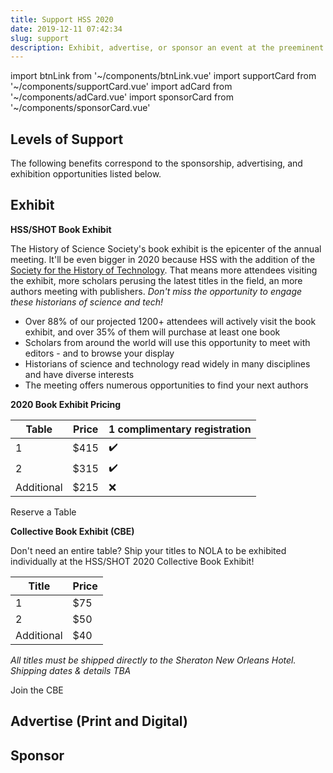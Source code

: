 ```yaml
---
title: Support HSS 2020
date: 2019-12-11 07:42:34
slug: support
description: Exhibit, advertise, or sponsor an event at the preeminent meeting for the history of science
---
```


import btnLink from '~/components/btnLink.vue'
import supportCard from '~/components/supportCard.vue'
import adCard from '~/components/adCard.vue'
import sponsorCard from '~/components/sponsorCard.vue'

## Levels of Support

The following benefits correspond to the sponsorship, advertising, and exhibition opportunities listed below.

<div class="support__box">
<supportCard id="1"><g-image src="~/components/img/ptolemy.jpg" class="support__img" /></supportCard>
<supportCard id="2"><g-image src="~/components/img/franklin.jpg" class="support__img" /></supportCard>
<supportCard id="3"><g-image src="~/components/img/einstein.jpg" class="support__img" /></supportCard>
<supportCard id="4"><g-image src="~/components/img/darwin.png" class="support__img" /></supportCard>
</div>

## Exhibit

**HSS/SHOT Book Exhibit**

The History of Science Society's book exhibit is the epicenter of the annual meeting. It'll be even bigger in 2020 because HSS with the addition of the [Society for the History of Technology](https://www.historyoftechnology.org/). That means more attendees visiting the exhibit, more scholars perusing the latest titles in the field, an more authors meeting with publishers. _Don't miss the opportunity to engage these historians of science and tech!_

- Over 88% of our projected 1200+ attendees will actively visit the book exhibit, and over 35% of them will purchase at least one book
- Scholars from around the world will use this opportunity to meet with editors - and to browse your display
- Historians of science and technology read widely in many disciplines and have diverse interests
- The meeting offers numerous opportunities to find your next authors

**2020 Book Exhibit Pricing**

| Table      | Price | 1 complimentary registration |
| ---------- | ----- | ---------------------------- |
| 1          | $415 | ✔️                           |
| 2          | $315 | ✔️                           |
| Additional | $215 | ❌                           |

<btn-link link="https://hssonline.formstack.com/forms/support">Reserve a Table</btn-link>

**Collective Book Exhibit (CBE)**

Don't need an entire table? Ship your titles to NOLA to be exhibited individually at the HSS/SHOT 2020 Collective Book Exhibit!

| Title      | Price |
| ---------- | ----- |
| 1          | $75  |
| 2          | $50  |
| Additional | $40  |

_All titles must be shipped directly to the Sheraton New Orleans Hotel. Shipping dates &amp; details TBA_

<btn-link link="https://hssonline.formstack.com/forms/support">Join the CBE</btn-link>

## Advertise (Print and Digital)

<div class="support__box">
<adCard id="1"><g-image src="~/components/img/program.jpg" class="support__img" /></adCard>

<adCard id="2"><g-image src="~/components/img/newsletter.jpg" class="support__img" /></adCard>

<adCard id="3"><g-image src="~/components/img/banner.jpg" class="support__img" /></adCard>

<adCard id="4"><g-image src="~/components/img/packet-inserts.jpg" class="support__img" /></adCard>

<adCard id="5"><g-image src="~/components/img/lanyard.jpg" class="support__img" /></adCard>

<adCard id="6"><g-image src="~/components/img/folder.png" class="support__img" /></adCard>

</div>

## Sponsor

<div class="support__box">
<sponsorCard id="1"><g-image src="~/components/img/coffee.jpg" class="support__img" /></sponsorCard>

<sponsorCard id="2"><g-image src="~/components/img/breakfast.jpg" class="support__img" /></sponsorCard>

<sponsorCard id="3"><g-image src="~/components/img/mixer.jpg" class="support__img" /></sponsorCard>

<sponsorCard id="4"><g-image src="~/components/img/reception.jpg" class="support__img" /></sponsorCard>

</div>
